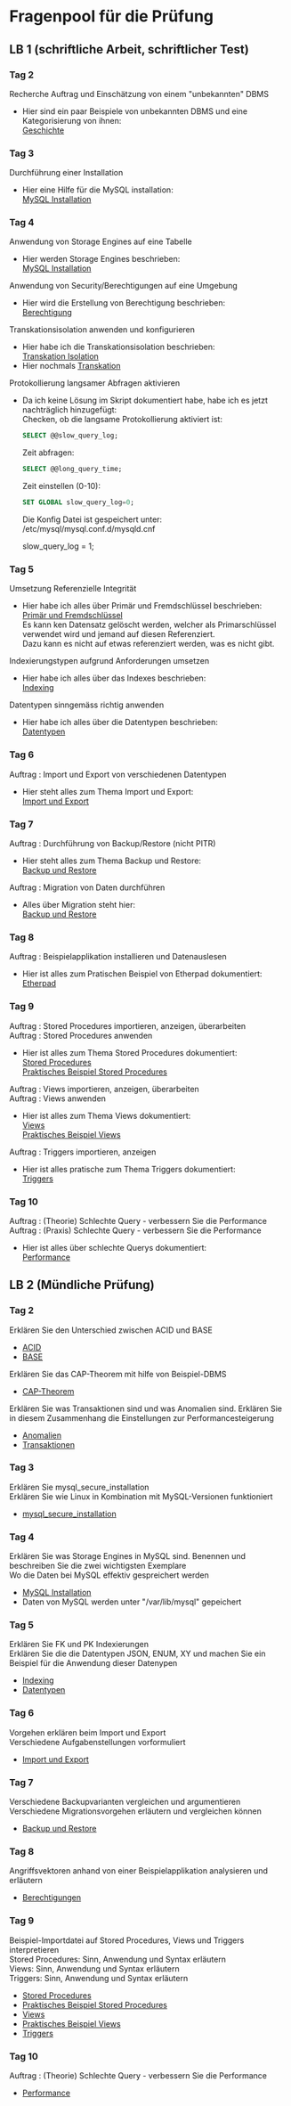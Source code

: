 # Fragenpool für die Prüfung
## LB 1 (schriftliche Arbeit, schriftlicher Test)
### Tag 2
Recherche Auftrag und Einschätzung von einem "unbekannten" DBMS  
- Hier sind ein paar Beispiele von unbekannten DBMS und eine Kategorisierung von ihnen:  
    [Geschichte](/Woche1/geschichtedb?id=heutige-systeme-dbms)  

### Tag 3
Durchführung einer Installation  
- Hier eine Hilfe für die MySQL installation:  
    [MySQL Installation](/Woche3/mysql?id=prozess-der-installation-wiewas-habe-ich-es-installiert)  

### Tag 4
Anwendung von Storage Engines auf eine Tabelle  
- Hier werden Storage Engines beschrieben:  
    [MySQL Installation](/Woche4/mysqlkonfig?id=storage-engines-bei-mysql) 

Anwendung von Security/Berechtigungen auf eine Umgebung  
- Hier wird die Erstellung von Berechtigung beschrieben:  
    [Berechtigung](Woche4/mysqlkonfig?id=benutzer-und-berechtigungen) 

Transkationsisolation anwenden und konfigurieren  
- Hier habe ich die Transkationsisolation beschrieben:  
    [Transkation Isolation](Woche4/mysqlkonfig?id=benutzer-und-berechtigungen) 
- Hier nochmals
    [Transkation](/Woche2/transaktion.md)

Protokollierung langsamer Abfragen aktivieren  
- Da ich keine Lösung im Skript dokumentiert habe, habe ich es jetzt nachträglich hinzugefügt:  
    Checken, ob die langsame Protokollierung aktiviert ist:  
    ```sql
    SELECT @@slow_query_log;
    ```

    Zeit abfragen:  
    ```sql
    SELECT @@long_query_time;
    ```

    Zeit einstellen (0-10):
    ```sql
    SET GLOBAL slow_query_log=0;
    ```


    Die Konfig Datei ist gespeichert unter:
    /etc/mysql/mysql.conf.d/mysqld.cnf

    slow_query_log = 1;

### Tag 5
Umsetzung Referenzielle Integrität  
- Hier habe ich alles über Primär und Fremdschlüssel beschrieben:  
    [Primär und Fremdschlüssel](/Woche3/erm_erd.md)  
    Es kann ken Datensatz gelöscht werden, welcher als Primarschlüssel verwendet wird und jemand auf diesen Referenziert.  
    Dazu kann es nicht auf etwas referenziert werden, was es nicht gibt.  


Indexierungstypen aufgrund Anforderungen umsetzen  
- Hier habe ich alles über das Indexes beschrieben:  
    [Indexing](Woche5/index.md) 

Datentypen sinngemäss richtig anwenden  
- Hier habe ich alles über die Datentypen beschrieben:  
    [Datentypen](Woche5/datentypen.md) 

### Tag 6
Auftrag : Import und Export von verschiedenen Datentypen  
- Hier steht alles zum Thema Import und Export:  
    [Import und Export](Woche6/import_export.md) 

### Tag 7
Auftrag : Durchführung von Backup/Restore (nicht PITR)  
- Hier steht alles zum Thema Backup und Restore:  
    [Backup und Restore](Woche6/backup_restore.md) 

Auftrag : Migration von Daten durchführen  
- Alles über Migration steht hier:  
    [Backup und Restore](Woche6/backup_restore?id=migration-von-daten) 

### Tag 8
Auftrag : Beispielapplikation installieren und Datenauslesen  
- Hier ist alles zum Pratischen Beispiel von Etherpad dokumentiert:  
    [Etherpad](Woche7/etherpad) 

### Tag 9
Auftrag : Stored Procedures importieren, anzeigen, überarbeiten  
Auftrag : Stored Procedures anwenden  
- Hier ist alles zum Thema Stored Procedures dokumentiert:  
    [Stored Procedures](Woche8/theorie?id=stored-procedures)  
    [Praktisches Beispiel Stored Procedures](Woche8/sakila?id=anzeigen)  

Auftrag : Views importieren, anzeigen, überarbeiten  
Auftrag : Views anwenden  
- Hier ist alles zum Thema Views dokumentiert:  
    [Views](Woche8/theorie?id=views)  
    [Praktisches Beispiel Views](Woche8/sakila?id=anzeigen)  

Auftrag : Triggers importieren, anzeigen  
- Hier ist alles pratische zum Thema Triggers dokumentiert:  
    [Triggers](Woche8/sakila?id=anzeigen)  

### Tag 10
Auftrag : (Theorie) Schlechte Query - verbessern Sie die Performance  
Auftrag : (Praxis) Schlechte Query - verbessern Sie die Performance  
- Hier ist alles über schlechte Querys dokumentiert:  
    [Performance](Woche9/performance.md)  

## LB 2 (Mündliche Prüfung)
### Tag 2
Erklären Sie den Unterschied zwischen ACID und BASE  
* [ACID](Woche2/transaktion?id=acid)  
* [BASE](Woche2/transaktion?id=base)  

Erklären Sie das CAP-Theorem mit hilfe von Beispiel-DBMS  
* [CAP-Theorem](Woche2/transaktion?id=cap-theorem)  

Erklären Sie was Transaktionen sind und was Anomalien sind. Erklären Sie in diesem Zusammenhang die Einstellungen zur Performancesteigerung  
* [Anomalien](Woche2/transaktion?id=probleme-anomalien-wenn-man-nicht-mit-acid-arbeitet)  
* [Transaktionen](Woche2/transaktion?id=transaktionen-dokumentationsauftrag)  

### Tag 3
Erklären Sie mysql_secure_installation  
Erklären Sie wie Linux in Kombination mit MySQL-Versionen funktioniert  
* [mysql_secure_installation](Woche3/mysql?id=prozess-der-installation-wiewas-habe-ich-es-installiert)  

### Tag 4
Erklären Sie was Storage Engines in MySQL sind. Benennen und beschreiben Sie die zwei wichtigsten Exemplare  
Wo die Daten bei MySQL effektiv gespreichert werden  
* [MySQL Installation](/Woche4/mysqlkonfig?id=storage-engines-bei-mysql)  
* Daten von MySQL werden unter "/var/lib/mysql" gepeichert  

### Tag 5
Erklären Sie FK und PK Indexierungen  
Erklären Sie die die Datentypen JSON, ENUM, XY und machen Sie ein Beispiel für die Anwendung dieser Datenypen  
* [Indexing](Woche5/index.md)  
* [Datentypen](Woche5/datentypen.md)  

### Tag 6
Vorgehen erklären beim Import und Export  
    Verschiedene Aufgabenstellungen vorformuliert  
* [Import und Export](Woche6/import_export.md) 


### Tag 7
Verschiedene Backupvarianten vergleichen und argumentieren  
Verschiedene Migrationsvorgehen erläutern und vergleichen können  
* [Backup und Restore](Woche6/backup_restore.md) 

### Tag 8
Angriffsvektoren anhand von einer Beispielapplikation analysieren und erläutern  
* [Berechtigungen](Woche7/berechtigung.md) 

### Tag 9
Beispiel-Importdatei auf Stored Procedures, Views und Triggers interpretieren  
Stored Procedures: Sinn, Anwendung und Syntax erläutern  
Views: Sinn, Anwendung und Syntax erläutern  
Triggers: Sinn, Anwendung und Syntax erläutern  
* [Stored Procedures](Woche8/theorie?id=stored-procedures)  
* [Praktisches Beispiel Stored Procedures](Woche8/sakila?id=anzeigen)  
* [Views](Woche8/theorie?id=views)  
* [Praktisches Beispiel Views](Woche8/sakila?id=anzeigen)  
* [Triggers](Woche8/sakila?id=anzeigen)  

### Tag 10
Auftrag : (Theorie) Schlechte Query - verbessern Sie die Performance  
* [Performance](Woche9/performance.md)  